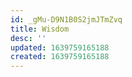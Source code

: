 ```yaml
---
id: _gMu-D9N1B0S2jmJTmZvq
title: Wisdom
desc: ''
updated: 1639759165188
created: 1639759165188
---
```


